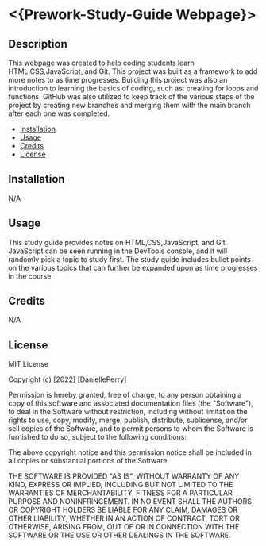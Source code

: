 # <{Prework-Study-Guide Webpage}>

## Description

This webpage was created to help coding students learn HTML,CSS,JavaScript, and Git. This project was built as a framework to add more notes to as time progresses. Building this project was also an introduction to learning the basics of coding, such as: creating for loops and functions. GitHub was also utilized to keep track of the various steps of the project by creating new branches and merging them with the main branch after each one was completed. 


- [Installation](#installation)
- [Usage](#usage)
- [Credits](#credits)
- [License](#license)

## Installation

N/A

## Usage

This study guide provides notes on HTML,CSS,JavaScript, and Git. JavaScript can be seen running in the DevTools console, and it will randomly pick a topic to study first. The study guide includes bullet points on the various topics that can further be expanded upon as time progresses in the course. 


## Credits

N/A

## License

MIT License

Copyright (c) [2022] [DaniellePerry]

Permission is hereby granted, free of charge, to any person obtaining a copy
of this software and associated documentation files (the "Software"), to deal
in the Software without restriction, including without limitation the rights
to use, copy, modify, merge, publish, distribute, sublicense, and/or sell
copies of the Software, and to permit persons to whom the Software is
furnished to do so, subject to the following conditions:

The above copyright notice and this permission notice shall be included in all
copies or substantial portions of the Software.

THE SOFTWARE IS PROVIDED "AS IS", WITHOUT WARRANTY OF ANY KIND, EXPRESS OR
IMPLIED, INCLUDING BUT NOT LIMITED TO THE WARRANTIES OF MERCHANTABILITY,
FITNESS FOR A PARTICULAR PURPOSE AND NONINFRINGEMENT. IN NO EVENT SHALL THE
AUTHORS OR COPYRIGHT HOLDERS BE LIABLE FOR ANY CLAIM, DAMAGES OR OTHER
LIABILITY, WHETHER IN AN ACTION OF CONTRACT, TORT OR OTHERWISE, ARISING FROM,
OUT OF OR IN CONNECTION WITH THE SOFTWARE OR THE USE OR OTHER DEALINGS IN THE
SOFTWARE.

